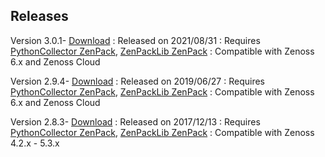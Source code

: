 
Releases
--------

Version 3.0.1- <a class="external" href="http://wiki.zenoss.org/download/zenpacks/ZenPacks.zenoss.Microsoft.Windows/3.0.1/ZenPacks.zenoss.Microsoft.Windows-3.0.1.egg" rel="nofollow">Download</a>
:   Released on 2021/08/31
:   Requires <a href="/product/zenpacks/pythoncollector" title="ZenPack:PythonCollector">PythonCollector ZenPack</a>, <a href="/product/zenpacks/zenpacklib" title="ZenPack:ZenPackLib">ZenPackLib ZenPack</a>
:   Compatible with Zenoss 6.x and Zenoss Cloud

Version 2.9.4- <a class="external" href="http://wiki.zenoss.org/download/zenpacks/ZenPacks.zenoss.Microsoft.Windows/2.9.4/ZenPacks.zenoss.Microsoft.Windows-2.9.4.egg" rel="nofollow">Download</a>
:   Released on 2019/06/27
:   Requires <a href="/product/zenpacks/pythoncollector" title="ZenPack:PythonCollector">PythonCollector ZenPack</a>, <a href="/product/zenpacks/zenpacklib" title="ZenPack:ZenPackLib">ZenPackLib ZenPack</a>
:   Compatible with Zenoss 6.x and Zenoss Cloud

Version 2.8.3- <a class="external" href="http://wiki.zenoss.org/download/zenpacks/ZenPacks.zenoss.Microsoft.Windows/2.8.3/ZenPacks.zenoss.Microsoft.Windows-2.8.3.egg" rel="nofollow">Download</a>
:   Released on 2017/12/13
:   Requires <a href="/product/zenpacks/pythoncollector" title="ZenPack:PythonCollector">PythonCollector ZenPack</a>, <a href="/product/zenpacks/zenpacklib" title="ZenPack:ZenPackLib">ZenPackLib ZenPack</a>
:   Compatible with Zenoss 4.2.x - 5.3.x
